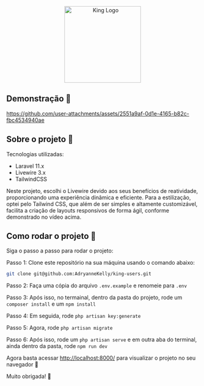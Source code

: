 <p align="center"><a href="https://laravel.com" target="_blank"><img src="https://d2bxzineatl84k.cloudfront.net/storage/files/logos/MTGNJe02Ew57kFf5BA1OLpXQk8natozyOC9hGZ4S.png" width="200" alt="King Logo"></a></p>


## Demonstração 👑


https://github.com/user-attachments/assets/2551a9af-0d1e-4165-b82c-fbc4534940ae


## Sobre o projeto 👑

Tecnologias utilizadas:

- Laravel 11.x
- Livewire 3.x
- TailwindCSS

Neste projeto, escolhi o Livewire devido aos seus benefícios de reatividade, proporcionando uma experiência dinâmica e eficiente. Para a estilização, optei pelo Tailwind CSS, que além de ser simples e altamente customizável, facilita a criação de layouts responsivos de forma ágil, conforme demonstrado no vídeo acima.

## Como rodar o projeto 👑

Siga o passo a passo para rodar o projeto:

Passo 1: Clone este repositório na sua máquina usando o comando abaixo:

```bash
git clone git@github.com:AdryanneKelly/king-users.git
```

Passo 2: Faça uma cópia do arquivo `.env.example` e renomeie para `.env`

Passo 3: Após isso, no termainal, dentro da pasta do projeto, rode um `composer install` e um `npm install`

Passo 4: Em seguida, rode `php artisan key:generate` 

Passo 5: Agora, rode `php artisan migrate`

Passo 6: Após isso, rode um `php artisan serve` e em outra aba do terminal, ainda dentro da pasta, rode `npm run dev`

Agora basta acessar [http://localhost:8000/](http://localhost:8000/) para visualizar o projeto no seu navegador 💜

Muito obrigada! 💜
